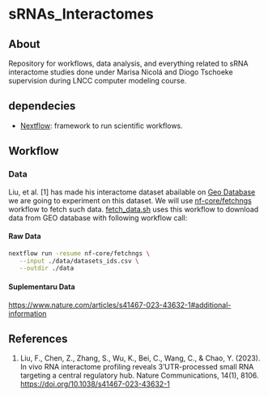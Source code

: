 sRNAs_Interactomes
===

## About

Repository for workflows, data analysis, and everything related to sRNA interactome studies done under Marisa Nicolá and Diogo Tschoeke supervision during LNCC computer modeling course.

## dependecies

- [Nextflow](https://www.nextflow.io/): framework to run scientific workflows.

## Workflow

### Data


Liu, et al. [1] has made his interactome dataset abailable on [Geo Database](https://www.ncbi.nlm.nih.gov/geo/query/acc.cgi?acc=GSE234792) we are going to experiment on this dataset. We will use [nf-core/fetchngs](https://nf-co.re/fetchngs/1.11.0) workflow to fetch such data. [fetch_data.sh](./fetch_data.sh) uses this workflow to download data from GEO database with following workflow call:

#### Raw Data

```bash
nextflow run -resume nf-core/fetchngs \
   --input ./data/datasets_ids.csv \
   --outdir ./data
```

#### Suplementaru Data

https://www.nature.com/articles/s41467-023-43632-1#additional-information


## References

1. Liu, F., Chen, Z., Zhang, S., Wu, K., Bei, C., Wang, C., & Chao, Y. (2023). In vivo RNA interactome profiling reveals 3’UTR-processed small RNA targeting a central regulatory hub. Nature Communications, 14(1), 8106. https://doi.org/10.1038/s41467-023-43632-1